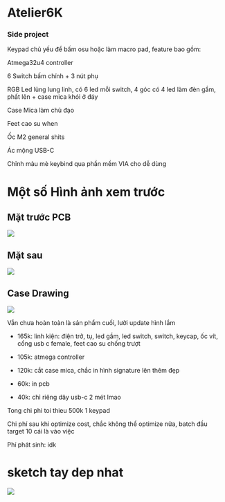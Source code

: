 ﻿# Atelier6K

### Side project


Keypad chủ yếu để bấm osu hoặc làm macro pad, feature bao gồm:

Atmega32u4 controller

6 Switch bấm chính + 3 nút phụ

RGB Led lủng lung linh, có 6 led mỗi switch, 4 góc có 4 led làm đèn gầm, phất lên + case mica khói ở đáy

Case Mica làm chủ đạo

Feet cao su when

Ốc M2 general shits

Ác mộng USB-C

Chỉnh màu mè keybind qua phần mềm VIA cho dễ dùng


# Một số Hình ảnh xem trước

## Mặt trước PCB

<img src="https://cdn.discordapp.com/attachments/814127567699181609/982276721074118706/unknown.png">


## Mặt sau

<img src="https://cdn.discordapp.com/attachments/814127567699181609/982276748978831400/unknown.png">

## Case Drawing

<img src="https://cdn.discordapp.com/attachments/814127567699181609/982274844605444166/unknown.png">

Vẫn chưa hoàn toàn là sản phẩm cuối, lười update hình lắm

+ 165k: linh kiện: điện trở, tụ, led gầm, led switch, switch, keycap, ốc vít, cổng usb c female, feet cao su chống trượt 

+ 105k: atmega controller

+ 120k: cắt case mica, chắc in hình signature lên thêm đẹp

+ 60k: in pcb

+ 40k: chỉ riêng dây usb-c 2 mét lmao


Tong chi phi toi thieu 500k 1 keypad

Chi phí sau khi optimize cost, chắc không thể optimize nữa, batch đầu target 10 cái là vào việc

Phí phát sinh: idk 

# sketch tay dep nhat

<img src="https://cdn.discordapp.com/attachments/814127567699181609/980171661036879872/unknown.png">
